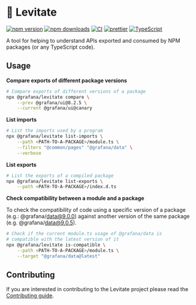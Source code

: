 # 🔮 Levitate

[![npm version][npm-badge]][npm-url]
[![npm downloads][downloads-badge]][npm-url]
[![CI][build-badge]][build-url]
[![prettier][prettier-badge]][prettier-url]
[![TypeScript][typescript-badge]][typescript-url]

A tool for helping to understand APIs exported and consumed by NPM packages (or any TypeScript code).

## Usage

**Compare exports of different package versions**

```bash
# Compare exports of different versions of a package
npx @grafana/levitate compare \
    --prev @grafana/ui@8.2.5 \
    --current @grafana/ui@canary
```

**List imports**

```bash
# List the imports used by a program
npx @grafana/levitate list-imports \
    --path <PATH-TO-A-PACKAGE>/module.ts \
    --filters "@common/pages" "@grafana/data" \
    --verbose
```

**List exports**

```bash
# List the exports of a compiled package
npx @grafana/levitate list-exports \
    --path <PATH-TO-A-PACKAGE>/index.d.ts
```

**Check compatibility between a module and a package**

To check the compatibility of code using a specific version of a package (e.g.: @grafana/data@9.0.0)
against another version of the same package (e.g. @grafana/data@9.0.5).

```bash
# Check if the current module.ts usage of @grafana/data is
# compatible with the latest version of it
npx @grafana/levitate is-compatible \
    --path <PATH-TO-A-PACKAGE>/module.ts \
    --target "@grafana/data@latest"
```

## Contributing

If you are interested in contributing to the Levitate project please read the [Contributing guide](https://github.com/grafana/levitate/blob/HEAD/CONTRIBUTING.md).

[npm-url]: https://www.npmjs.com/package/@grafana/levitate
[npm-badge]: https://img.shields.io/npm/v/@grafana/levitate.svg
[downloads-badge]: https://img.shields.io/npm/dm/@grafana/levitate.svg?color=blue
[build-badge]: https://github.com/grafana/levitate/actions/workflows/ci.yml/badge.svg
[build-url]: https://github.com/grafana/levitate/actions/workflows/ci.yml
[typescript-badge]: https://badges.frapsoft.com/typescript/code/typescript.svg?v=101
[typescript-url]: https://github.com/microsoft/TypeScript
[prettier-badge]: https://img.shields.io/badge/code_style-prettier-ff69b4.svg
[prettier-url]: https://github.com/prettier/prettier
